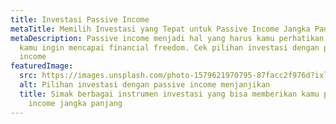 ```yaml
---
title: Investasi Passive Income
metaTitle: Memilih Investasi yang Tepat untuk Passive Income Jangka Panjang
metaDescription: Passive income menjadi hal yang harus kamu perhatikan apabila
  kamu ingin mencapai financial freedom. Cek pilihan investasi dengan passive
  income
featuredImage:
  src: https://images.unsplash.com/photo-1579621970795-87facc2f976d?ixlib=rb-1.2.1&ixid=MnwxMjA3fDB8MHxzZWFyY2h8M3x8ZmluYW5jaWFsfGVufDB8fDB8fA%3D%3D&auto=format&fit=crop&w=1000&q=60
  alt: Pilihan investasi dengan passive income menjanjikan
  title: Simak berbagai instrumen investasi yang bisa memberikan kamu passive
    income jangka panjang
---
```

